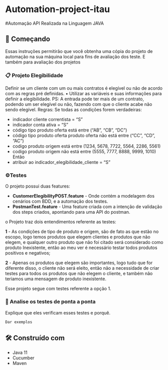 # Automation-project-itau

#Automação API Realizada na Linguagem JAVA

## 🚀 Começando

Essas instruções permitirão que você obtenha uma cópia do projeto de automação na sua máquina local para fins de avaliação dos teste.
E também para avaliação dos projetos


### 📋 Projeto Elegibilidade

Definir se um cliente com um ou mais contratos é elegível ou não de acordo com as regras pré definidas.
• Utilizar as variáveis e suas informações para definir a elegibilidade.
PS: A entrada pode ter mais de um contrato, podendo um ser elegível ou não, fazendo com que o cliente acabe não sendo elegível.
Regras:
Se todas as condições forem verdadeiras:
- indicador cliente correntista = “S”
- indicador conta ativa = “S”
- código tipo produto oferta está entre (“AB”, “CB”, “DC”)
- código tipo produto oferta produto oferta não está entre (“CC”, “CD”, “AC”)
- codigo produto origem está entre (1234, 5678, 7722, 5564, 2286, 5561)
- codigo produto origem não está entre (5555, 7777, 8888, 9999, 1010)
  Então
- atribuir ao indicador_elegibilidade_cliente = “S”

### ⚙️Testes

O projeto possui duas features:
- **CustomerElegibilityPOST.feature** - Onde contém a modelagem dos cenários com BDD, e a automação dos testes.
- **PostmanTest.feature** - Uma feature criada com a intenção de validação dos steps criados, apontando para uma API do postman.


o Projeto traz dois entendimentos referente as testes:

**1** - As condições de tipo de produto e origem, são de fato as que estão no escopo, logo temos produtos que elegem clientes e produtos que não elegem, e qualquer outro produto que não foi citado será considerado como produto Inexistente, então ao meu ver é necessário testar todos produtos positivos e negativos;

**2** -  Apenas os produtos que elegem são importantes, logo tudo que for diferente disso, o cliente não será eleito, então não a necessidade de criar testes para todos os produtos que não elegem o cliente, e também não teriamos uma mensagem de produto inexistente.

Esse projeto segue com testes referente a opção 1.


### 🔩 Analise os testes de ponta a ponta

Explique que eles verificam esses testes e porquê.

```
Dar exemplos
```


## 🛠️ Construído com

- Java 11
- Cucumber
- Maven
